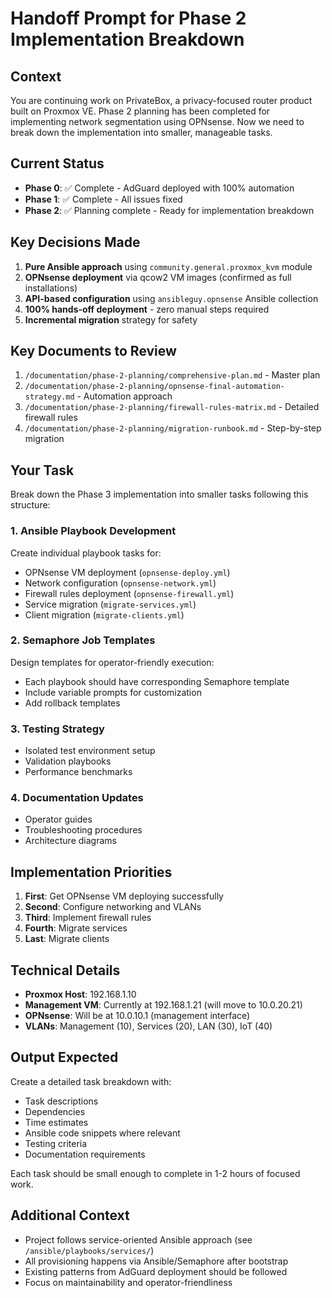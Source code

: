 # Handoff Prompt for Phase 2 Implementation Breakdown

## Context
You are continuing work on PrivateBox, a privacy-focused router product built on Proxmox VE. Phase 2 planning has been completed for implementing network segmentation using OPNsense. Now we need to break down the implementation into smaller, manageable tasks.

## Current Status
- **Phase 0**: ✅ Complete - AdGuard deployed with 100% automation
- **Phase 1**: ✅ Complete - All issues fixed
- **Phase 2**: ✅ Planning complete - Ready for implementation breakdown

## Key Decisions Made
1. **Pure Ansible approach** using `community.general.proxmox_kvm` module
2. **OPNsense deployment** via qcow2 VM images (confirmed as full installations)
3. **API-based configuration** using `ansibleguy.opnsense` Ansible collection
4. **100% hands-off deployment** - zero manual steps required
5. **Incremental migration** strategy for safety

## Key Documents to Review
1. `/documentation/phase-2-planning/comprehensive-plan.md` - Master plan
2. `/documentation/phase-2-planning/opnsense-final-automation-strategy.md` - Automation approach
3. `/documentation/phase-2-planning/firewall-rules-matrix.md` - Detailed firewall rules
4. `/documentation/phase-2-planning/migration-runbook.md` - Step-by-step migration

## Your Task
Break down the Phase 3 implementation into smaller tasks following this structure:

### 1. Ansible Playbook Development
Create individual playbook tasks for:
- OPNsense VM deployment (`opnsense-deploy.yml`)
- Network configuration (`opnsense-network.yml`)
- Firewall rules deployment (`opnsense-firewall.yml`)
- Service migration (`migrate-services.yml`)
- Client migration (`migrate-clients.yml`)

### 2. Semaphore Job Templates
Design templates for operator-friendly execution:
- Each playbook should have corresponding Semaphore template
- Include variable prompts for customization
- Add rollback templates

### 3. Testing Strategy
- Isolated test environment setup
- Validation playbooks
- Performance benchmarks

### 4. Documentation Updates
- Operator guides
- Troubleshooting procedures
- Architecture diagrams

## Implementation Priorities
1. **First**: Get OPNsense VM deploying successfully
2. **Second**: Configure networking and VLANs
3. **Third**: Implement firewall rules
4. **Fourth**: Migrate services
5. **Last**: Migrate clients

## Technical Details
- **Proxmox Host**: 192.168.1.10
- **Management VM**: Currently at 192.168.1.21 (will move to 10.0.20.21)
- **OPNsense**: Will be at 10.0.10.1 (management interface)
- **VLANs**: Management (10), Services (20), LAN (30), IoT (40)

## Output Expected
Create a detailed task breakdown with:
- Task descriptions
- Dependencies
- Time estimates
- Ansible code snippets where relevant
- Testing criteria
- Documentation requirements

Each task should be small enough to complete in 1-2 hours of focused work.

## Additional Context
- Project follows service-oriented Ansible approach (see `/ansible/playbooks/services/`)
- All provisioning happens via Ansible/Semaphore after bootstrap
- Existing patterns from AdGuard deployment should be followed
- Focus on maintainability and operator-friendliness